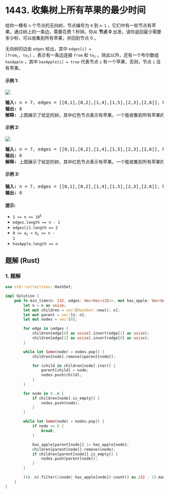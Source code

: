 # 1443. 收集树上所有苹果的最少时间
给你一棵有 `n` 个节点的无向树，节点编号为 `0` 到 `n-1` ，它们中有一些节点有苹果。通过树上的一条边，需要花费 1 秒钟。你从 **节点 0** 出发，请你返回最少需要多少秒，可以收集到所有苹果，并回到节点 0 。

无向树的边由 `edges` 给出，其中 <code>edges[i] = [from<sub>i</sub>, to<sub>i</sub>]</code> ，表示有一条边连接 `from` 和 <code>to<sub>i</sub></code> 。除此以外，还有一个布尔数组 `hasApple` ，其中 `hasApple[i] = true` 代表节点 `i` 有一个苹果，否则，节点 `i` 没有苹果。

#### 示例 1:
![](https://assets.leetcode.com/uploads/2020/04/23/min_time_collect_apple_1.png)
<pre>
<strong>输入:</strong> n = 7, edges = [[0,1],[0,2],[1,4],[1,5],[2,3],[2,6]], hasApple = [false,false,true,false,true,true,false]
<strong>输出:</strong> 8
<strong>解释:</strong> 上图展示了给定的树，其中红色节点表示有苹果。一个能收集到所有苹果的最优方案由绿色箭头表示。
</pre>

#### 示例 2:
![](https://assets.leetcode.com/uploads/2020/04/23/min_time_collect_apple_2.png)
<pre>
<strong>输入:</strong> n = 7, edges = [[0,1],[0,2],[1,4],[1,5],[2,3],[2,6]], hasApple = [false,false,true,false,false,true,false]
<strong>输出:</strong> 6
<strong>解释:</strong> 上图展示了给定的树，其中红色节点表示有苹果。一个能收集到所有苹果的最优方案由绿色箭头表示。
</pre>

#### 示例 3:
<pre>
<strong>输入:</strong> n = 7, edges = [[0,1],[0,2],[1,4],[1,5],[2,3],[2,6]], hasApple = [false,false,false,false,false,false,false]
<strong>输出:</strong> 0
</pre>

#### 提示:
* <code>1 <= n <= 10<sup>5</sup></code>
* `edges.length == n - 1`
* `edges[i].length == 2`
* <code>0 <= a<sub>i</sub> < b<sub>i</sub> <= n - 1</code>
* `hasApple.length == n`

## 题解 (Rust)

### 1. 题解
```Rust
use std::collections::HashSet;

impl Solution {
    pub fn min_time(n: i32, edges: Vec<Vec<i32>>, mut has_apple: Vec<bool>) -> i32 {
        let n = n as usize;
        let mut children = vec![HashSet::new(); n];
        let mut parent = vec![n; n];
        let mut nodes = vec![0];

        for edge in &edges {
            children[edge[0] as usize].insert(edge[1] as usize);
            children[edge[1] as usize].insert(edge[0] as usize);
        }

        while let Some(node) = nodes.pop() {
            children[node].remove(&parent[node]);

            for &child in children[node].iter() {
                parent[child] = node;
                nodes.push(child);
            }
        }

        for node in 0..n {
            if children[node].is_empty() {
                nodes.push(node);
            }
        }

        while let Some(node) = nodes.pop() {
            if node == 0 {
                break;
            }

            has_apple[parent[node]] |= has_apple[node];
            children[parent[node]].remove(&node);
            if children[parent[node]].is_empty() {
                nodes.push(parent[node]);
            }
        }

        ((0..n).filter(|&node| has_apple[node]).count() as i32 - 1).max(0) * 2
    }
}
```

